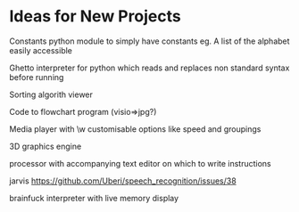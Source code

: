 # Ideas for New Projects

Constants python module to simply have constants eg. A list of the alphabet easily accessible

Ghetto interpreter for python which reads and replaces non standard syntax before running

Sorting algorith viewer

Code to flowchart program (visio=>jpg?)

Media player with \w customisable options like speed and groupings

3D graphics engine

processor with accompanying text editor on which to write instructions

jarvis https://github.com/Uberi/speech_recognition/issues/38

brainfuck interpreter with live memory display

